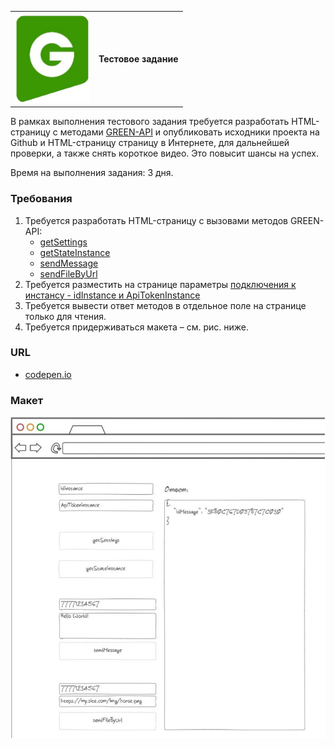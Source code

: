 | | |
|:----------------------------:|:-----------------------:|
|![Scheme](green-api-logo.png) | **Тестовое задание** |

В рамках выполнения тестового задания требуется разработать HTML-страницу
с методами [GREEN-API](https://green-api.com/) и опубликовать исходники проекта на Github и
HTML-страницу страницу в Интернете, для дальнейшей проверки, а также снять
короткое видео. Это повысит шансы на успех.

Время на выполнения задания: 3 дня. 

### Требования
1. Требуется разработать HTML-страницу с вызовами методов GREEN-API:
    - [getSettings](https://green-api.com/docs/api/account/GetSettings/)
    - [getStateInstance](https://green-api.com/docs/api/account/GetStateInstance/)
    - [sendMessage](https://green-api.com/docs/api/sending/SendMessage/)
    - [sendFileByUrl](https://green-api.com/docs/api/sending/SendFileByUrl/)
2. Требуется разместить на странице параметры [подключения к инстансу - idInstance и ApiTokenInstance](https://green-api.com/docs/before-start/#parameters)
3. Требуется вывести ответ методов в отдельное поле на странице только для чтения.
4. Требуется придерживаться макета – см. рис. ниже.
### URL
- [codepen.io](https://codepen.io/Timur-Issanov/pen/KKjPWBv)
### Макет
![Scheme](page-layout.png)

